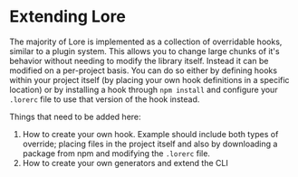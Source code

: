 # Extending Lore

The majority of Lore is implemented as a collection of overridable hooks, similar to a plugin system. This allows you
to change large chunks of it's behavior without needing to modify the library itself.  Instead it can be modified on
a per-project basis.  You can do so either by defining hooks within your project itself (by placing your own hook
definitions in a specific location) or by installing a hook through `npm install` and configure your `.lorerc` file
to use that version of the hook instead.

Things that need to be added here:

1. How to create your own hook.  Example should include both types of override; placing files in the project
itself and also by downloading a package from npm and modifying the `.lorerc` file.
2. How to create your own generators and extend the CLI
